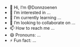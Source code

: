 - 👋 Hi, I’m @Donnzoenen
- 👀 I’m interested in ...
- 🌱 I’m currently learning ...
- 💞️ I’m looking to collaborate on ...
- 📫 How to reach me ...
- 😄 Pronouns: ...
- ⚡ Fun fact: ...

<!---
Donnzoenen/Donnzoenen is a ✨ special ✨ repository because its `README.md` (this file) appears on your GitHub profile.
You can click the Preview link to take a look at your changes.
--->
